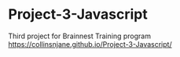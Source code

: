 # Project-3-Javascript
Third project for Brainnest Training program
https://collinsnjane.github.io/Project-3-Javascript/

